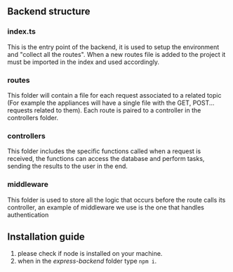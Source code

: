 ## Backend structure

### index.ts

This is the entry point of the backend, it is used to setup the environment and "collect all the routes".
When a new routes file is added to the project it must be imported in the index and used accordingly.

### routes

This folder will contain a file for each request associated to a related topic (For example the appliances will have a single file with the GET, POST... requests related to them).
Each route is paired to a controller in the controllers folder.

### controllers

This folder includes the specific functions called when a request is received, the functions can access the database and perform tasks, sending the results to the user in the end.

### middleware

This folder is used to store all the logic that occurs before the route calls its controller, an example of middleware we use is the one that handles authentication

## Installation guide

1. please check if node is installed on your machine.
2. when in the _express-backend_ folder type `npm i`.
